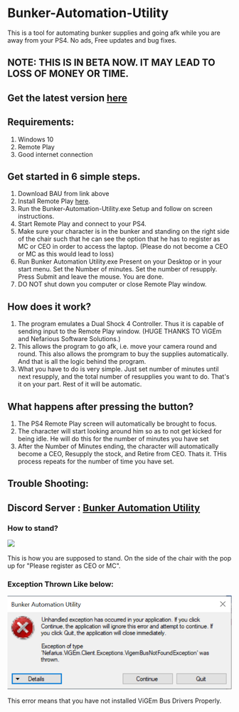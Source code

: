 # Bunker-Automation-Utility
This is a tool for automating bunker supplies and going afk while you are away from your PS4. No ads, Free updates and bug fixes.

## NOTE: THIS IS IN BETA NOW. IT MAY LEAD TO LOSS OF MONEY OR TIME.
## Get the latest version [here](https://github.com/Chiggy-Playz/Bunker-Automation-Utility/releases/download/v1.0Beta/Bunker.Automation.Utility.exe) 

## Requirements:
1. Windows 10
2. Remote Play
3. Good internet connection

## Get started in 6 simple steps. 

1. Download BAU from link above
2. Install Remote Play [here](https://remoteplay.dl.playstation.net/remoteplay/lang/en/index.html).
3. Run the Bunker-Automation-Utility.exe Setup and follow on screen instructions.
4. Start Remote Play and connect to your PS4.
5. Make sure your character is in the bunker and standing on the right side of the chair such that he can see the option that he has to register as MC or CEO in order to access the laptop. (Please do not become a CEO or MC as this would lead to loss)
6. Run Bunker Automation Utility.exe Present on your Desktop or in your start menu. Set the Number of minutes. Set the number of resupply. Press Submit and leave the mouse. You are done. 
7. DO NOT shut down you computer or close Remote Play window.

## How does it work?

1. The program emulates a Dual Shock 4 Controller. Thus it is capable of sending input to the Remote Play window. (HUGE THANKS TO ViGEm and Nefarious Software Solutions.)
2. This allows the program to go afk, i.e. move your camera round and round. This also allows the promgram to buy the supplies automatically. And that is all the logic behind the program.
3. What you have to do is very simple. Just set number of minutes until next resupply, and the total number of resupplies you want to do. That's it on your part. Rest of it will be automatic.

## What happens after pressing the button?

1. The PS4 Remote Play screen will automatically be brought to focus.
2. The character will start looking around him so as to not get kicked for being idle. He will do this for the number of minutes you have set
3. After the Number of Minutes ending, the character will automatically become a CEO, Resupply the stock, and Retire from CEO. Thats it. THis process repeats for the number of time you have set.

## Trouble Shooting:
## Discord Server : [Bunker Automation Utility](https://discord.gg/hudxAAE)

### How to stand?
![](https://github.com/Chiggy-Playz/Bunker-Automation-Utility/blob/master/Images/Stand.jpg)

This is how you are supposed to stand. On the side of the chair with the pop up for "Please register as CEO or MC".
### Exception Thrown Like below:

![](Images/Exception.PNG)

This error means that you have not installed ViGEm Bus Drivers Properly.
